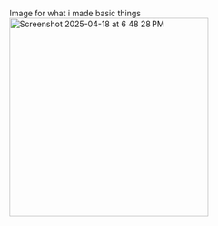 Image for what i made basic things
<img width="350" alt="Screenshot 2025-04-18 at 6 48 28 PM" src="https://github.com/user-attachments/assets/ba10eafc-fa63-45ed-946d-b36d0f8ddb9d" />
